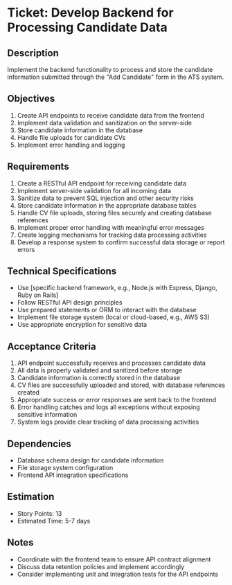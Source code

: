 # Ticket: Develop Backend for Processing Candidate Data

## Description
Implement the backend functionality to process and store the candidate information submitted through the "Add Candidate" form in the ATS system.

## Objectives
1. Create API endpoints to receive candidate data from the frontend
2. Implement data validation and sanitization on the server-side
3. Store candidate information in the database
4. Handle file uploads for candidate CVs
5. Implement error handling and logging

## Requirements
1. Create a RESTful API endpoint for receiving candidate data
2. Implement server-side validation for all incoming data
3. Sanitize data to prevent SQL injection and other security risks
4. Store candidate information in the appropriate database tables
5. Handle CV file uploads, storing files securely and creating database references
6. Implement proper error handling with meaningful error messages
7. Create logging mechanisms for tracking data processing activities
8. Develop a response system to confirm successful data storage or report errors

## Technical Specifications
- Use [specific backend framework, e.g., Node.js with Express, Django, Ruby on Rails]
- Follow RESTful API design principles
- Use prepared statements or ORM to interact with the database
- Implement file storage system (local or cloud-based, e.g., AWS S3)
- Use appropriate encryption for sensitive data

## Acceptance Criteria
1. API endpoint successfully receives and processes candidate data
2. All data is properly validated and sanitized before storage
3. Candidate information is correctly stored in the database
4. CV files are successfully uploaded and stored, with database references created
5. Appropriate success or error responses are sent back to the frontend
6. Error handling catches and logs all exceptions without exposing sensitive information
7. System logs provide clear tracking of data processing activities

## Dependencies
- Database schema design for candidate information
- File storage system configuration
- Frontend API integration specifications

## Estimation
- Story Points: 13
- Estimated Time: 5-7 days

## Notes
- Coordinate with the frontend team to ensure API contract alignment
- Discuss data retention policies and implement accordingly
- Consider implementing unit and integration tests for the API endpoints
